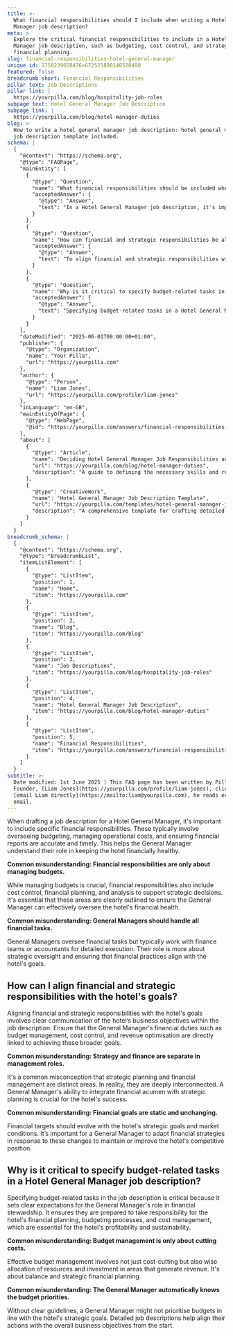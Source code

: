 ```yaml
---
title: >-
  What financial responsibilities should I include when writing a Hotel General
  Manager job description?
meta: >
  Explore the critical financial responsibilities to include in a Hotel General
  Manager job description, such as budgeting, cost control, and strategic
  financial planning.
slug: financial-responsibilities-hotel-general-manager
unique id: 1750239658476x672521890140520400
featured: false
breadcrumb short: Financial Responsibilities
pillar text: Job Descriptions
pillar link: |
  https://yourpilla.com/blog/hospitality-job-roles
subpage text: Hotel General Manager Job Description
subpage link: |
  https://yourpilla.com/blog/hotel-manager-duties
blog: >
  How to write a hotel general manager job description: hotel general manager
  job description template included.
schema: |
  {
    "@context": "https://schema.org",
    "@type": "FAQPage",
    "mainEntity": [
      {
        "@type": "Question",
        "name": "What financial responsibilities should be included when writing a Hotel General Manager job description?",
        "acceptedAnswer": {
          "@type": "Answer",
          "text": "In a Hotel General Manager job description, it's important to include overseeing budgeting, managing operational costs, and ensuring financial reports are accurate and timely. These financial responsibilities help the General Manager understand their role in maintaining the hotel's financial health, which includes cost control, financial planning, and making strategic decisions. The role also involves working with finance teams for detailed financial activities, ensuring all practices align with the hotel's goals."
        }
      },
      {
        "@type": "Question",
        "name": "How can financial and strategic responsibilities be aligned with a hotel's goals in a General Manager's job description?",
        "acceptedAnswer": {
          "@type": "Answer",
          "text": "To align financial and strategic responsibilities with a hotel's goals, the job description should clearly communicate the hotel’s business objectives. It is crucial to link the General Manager's duties such as budget management, cost control, and revenue optimisation directly with achieving these broader goals. This integration of financial acumen and strategic planning is vital for the hotel’s overall success, requiring adaptation to evolving financial targets and market conditions."
        }
      },
      {
        "@type": "Question",
        "name": "Why is it critical to specify budget-related tasks in a Hotel General Manager job description?",
        "acceptedAnswer": {
          "@type": "Answer",
          "text": "Specifying budget-related tasks in a Hotel General Manager job description is essential because it sets clear expectations for the financial stewardship role of the General Manager. It ensures they are equipped to handle the hotel’s financial planning, budgeting processes, and cost management, which are key to the hotel's profitability and sustainability. Clear guidelines ensure the General Manager prioritises budgets that align with the hotel's strategic objectives."
        }
      }
    ],
    "dateModified": "2025-06-01T09:00:00+01:00",
    "publisher": {
      "@type": "Organization",
      "name": "Your Pilla",
      "url": "https://yourpilla.com"
    },
    "author": {
      "@type": "Person",
      "name": "Liam Jones",
      "url": "https://yourpilla.com/profile/liam-jones"
    },
    "inLanguage": "en-GB",
    "mainEntityOfPage": {
      "@type": "WebPage",
      "@id": "https://yourpilla.com/answers/financial-responsibilities-hotel-general-manager"
    },
    "about": [
      {
        "@type": "Article",
        "name": "Deciding Hotel General Manager Job Responsibilities and Skills",
        "url": "https://yourpilla.com/blog/hotel-manager-duties",
        "description": "A guide to defining the necessary skills and responsibilities for a Hotel General Manager to ensure operational success."
      },
      {
        "@type": "CreativeWork",
        "name": "Hotel General Manager Job Description Template",
        "url": "https://yourpilla.com/templates/hotel-general-manager-job-description",
        "description": "A comprehensive template for crafting detailed job descriptions for the role of a Hotel General Manager, encompassing essential financial and strategic duties."
      }
    ]
  }
breadcrumb_schema: |
  {
    "@context": "https://schema.org",
    "@type": "BreadcrumbList",
    "itemListElement": [
      {
        "@type": "ListItem",
        "position": 1,
        "name": "Home",
        "item": "https://yourpilla.com"
      },
      {
        "@type": "ListItem",
        "position": 2,
        "name": "Blog",
        "item": "https://yourpilla.com/blog"
      },
      {
        "@type": "ListItem",
        "position": 3,
        "name": "Job Descriptions",
        "item": "https://yourpilla.com/blog/hospitality-job-roles"
      },
      {
        "@type": "ListItem",
        "position": 4,
        "name": "Hotel General Manager Job Description",
        "item": "https://yourpilla.com/blog/hotel-manager-duties"
      },
      {
        "@type": "ListItem",
        "position": 5,
        "name": "Financial Responsibilities",
        "item": "https://yourpilla.com/answers/financial-responsibilities-hotel-general-manager"
      }
    ]
  }
subtitle: >-
  Date modified: 1st June 2025 | This FAQ page has been written by Pilla
  Founder, [Liam Jones](https://yourpilla.com/profile/liam-jones), click to
  [email Liam directly](https://mailto:liam@yourpilla.com), he reads every
  email.
---
```

When drafting a job description for a Hotel General Manager, it's important to include specific financial responsibilities. These typically involve overseeing budgeting, managing operational costs, and ensuring financial reports are accurate and timely. This helps the General Manager understand their role in keeping the hotel financially healthy.

**Common misunderstanding: Financial responsibilities are only about managing budgets.**

While managing budgets is crucial, financial responsibilities also include cost control, financial planning, and analysis to support strategic decisions. It's essential that these areas are clearly outlined to ensure the General Manager can effectively oversee the hotel's financial health.

**Common misunderstanding: General Managers should handle all financial tasks.**

General Managers oversee financial tasks but typically work with finance teams or accountants for detailed execution. Their role is more about strategic oversight and ensuring that financial practices align with the hotel's goals.

## How can I align financial and strategic responsibilities with the hotel's goals?

Aligning financial and strategic responsibilities with the hotel's goals involves clear communication of the hotel’s business objectives within the job description. Ensure that the General Manager's financial duties such as budget management, cost control, and revenue optimisation are directly linked to achieving these broader goals.

**Common misunderstanding: Strategy and finance are separate in management roles.**

It's a common misconception that strategic planning and financial management are distinct areas. In reality, they are deeply interconnected. A General Manager's ability to integrate financial acumen with strategic planning is crucial for the hotel's success.

**Common misunderstanding: Financial goals are static and unchanging.**

Financial targets should evolve with the hotel's strategic goals and market conditions. It’s important for a General Manager to adapt financial strategies in response to these changes to maintain or improve the hotel's competitive position.

## Why is it critical to specify budget-related tasks in a Hotel General Manager job description?

Specifying budget-related tasks in the job description is critical because it sets clear expectations for the General Manager's role in financial stewardship. It ensures they are prepared to take responsibility for the hotel's financial planning, budgeting processes, and cost management, which are essential for the hotel's profitability and sustainability.

**Common misunderstanding: Budget management is only about cutting costs.**

Effective budget management involves not just cost-cutting but also wise allocation of resources and investment in areas that generate revenue. It's about balance and strategic financial planning.

**Common misunderstanding: The General Manager automatically knows the budget priorities.**

Without clear guidelines, a General Manager might not prioritise budgets in line with the hotel's strategic goals. Detailed job descriptions help align their actions with the overall business objectives from the start.
